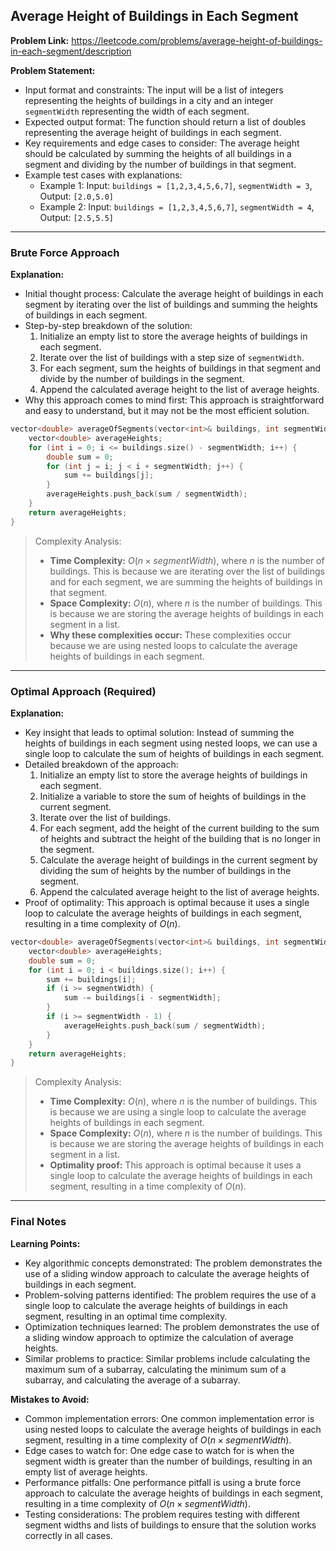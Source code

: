 ## Average Height of Buildings in Each Segment
**Problem Link:** https://leetcode.com/problems/average-height-of-buildings-in-each-segment/description

**Problem Statement:**
- Input format and constraints: The input will be a list of integers representing the heights of buildings in a city and an integer `segmentWidth` representing the width of each segment.
- Expected output format: The function should return a list of doubles representing the average height of buildings in each segment.
- Key requirements and edge cases to consider: The average height should be calculated by summing the heights of all buildings in a segment and dividing by the number of buildings in that segment.
- Example test cases with explanations:
  - Example 1: Input: `buildings = [1,2,3,4,5,6,7]`, `segmentWidth = 3`, Output: `[2.0,5.0]`
  - Example 2: Input: `buildings = [1,2,3,4,5,6,7]`, `segmentWidth = 4`, Output: `[2.5,5.5]`

---

### Brute Force Approach
**Explanation:**
- Initial thought process: Calculate the average height of buildings in each segment by iterating over the list of buildings and summing the heights of buildings in each segment.
- Step-by-step breakdown of the solution:
  1. Initialize an empty list to store the average heights of buildings in each segment.
  2. Iterate over the list of buildings with a step size of `segmentWidth`.
  3. For each segment, sum the heights of buildings in that segment and divide by the number of buildings in the segment.
  4. Append the calculated average height to the list of average heights.
- Why this approach comes to mind first: This approach is straightforward and easy to understand, but it may not be the most efficient solution.

```cpp
vector<double> averageOfSegments(vector<int>& buildings, int segmentWidth) {
    vector<double> averageHeights;
    for (int i = 0; i <= buildings.size() - segmentWidth; i++) {
        double sum = 0;
        for (int j = i; j < i + segmentWidth; j++) {
            sum += buildings[j];
        }
        averageHeights.push_back(sum / segmentWidth);
    }
    return averageHeights;
}
```

> Complexity Analysis:
> - **Time Complexity:** $O(n \times segmentWidth)$, where $n$ is the number of buildings. This is because we are iterating over the list of buildings and for each segment, we are summing the heights of buildings in that segment.
> - **Space Complexity:** $O(n)$, where $n$ is the number of buildings. This is because we are storing the average heights of buildings in each segment in a list.
> - **Why these complexities occur:** These complexities occur because we are using nested loops to calculate the average heights of buildings in each segment.

---

### Optimal Approach (Required)
**Explanation:**
- Key insight that leads to optimal solution: Instead of summing the heights of buildings in each segment using nested loops, we can use a single loop to calculate the sum of heights of buildings in each segment.
- Detailed breakdown of the approach:
  1. Initialize an empty list to store the average heights of buildings in each segment.
  2. Initialize a variable to store the sum of heights of buildings in the current segment.
  3. Iterate over the list of buildings.
  4. For each segment, add the height of the current building to the sum of heights and subtract the height of the building that is no longer in the segment.
  5. Calculate the average height of buildings in the current segment by dividing the sum of heights by the number of buildings in the segment.
  6. Append the calculated average height to the list of average heights.
- Proof of optimality: This approach is optimal because it uses a single loop to calculate the average heights of buildings in each segment, resulting in a time complexity of $O(n)$.

```cpp
vector<double> averageOfSegments(vector<int>& buildings, int segmentWidth) {
    vector<double> averageHeights;
    double sum = 0;
    for (int i = 0; i < buildings.size(); i++) {
        sum += buildings[i];
        if (i >= segmentWidth) {
            sum -= buildings[i - segmentWidth];
        }
        if (i >= segmentWidth - 1) {
            averageHeights.push_back(sum / segmentWidth);
        }
    }
    return averageHeights;
}
```

> Complexity Analysis:
> - **Time Complexity:** $O(n)$, where $n$ is the number of buildings. This is because we are using a single loop to calculate the average heights of buildings in each segment.
> - **Space Complexity:** $O(n)$, where $n$ is the number of buildings. This is because we are storing the average heights of buildings in each segment in a list.
> - **Optimality proof:** This approach is optimal because it uses a single loop to calculate the average heights of buildings in each segment, resulting in a time complexity of $O(n)$.

---

### Final Notes

**Learning Points:**
- Key algorithmic concepts demonstrated: The problem demonstrates the use of a sliding window approach to calculate the average heights of buildings in each segment.
- Problem-solving patterns identified: The problem requires the use of a single loop to calculate the average heights of buildings in each segment, resulting in an optimal time complexity.
- Optimization techniques learned: The problem demonstrates the use of a sliding window approach to optimize the calculation of average heights.
- Similar problems to practice: Similar problems include calculating the maximum sum of a subarray, calculating the minimum sum of a subarray, and calculating the average of a subarray.

**Mistakes to Avoid:**
- Common implementation errors: One common implementation error is using nested loops to calculate the average heights of buildings in each segment, resulting in a time complexity of $O(n \times segmentWidth)$.
- Edge cases to watch for: One edge case to watch for is when the segment width is greater than the number of buildings, resulting in an empty list of average heights.
- Performance pitfalls: One performance pitfall is using a brute force approach to calculate the average heights of buildings in each segment, resulting in a time complexity of $O(n \times segmentWidth)$.
- Testing considerations: The problem requires testing with different segment widths and lists of buildings to ensure that the solution works correctly in all cases.